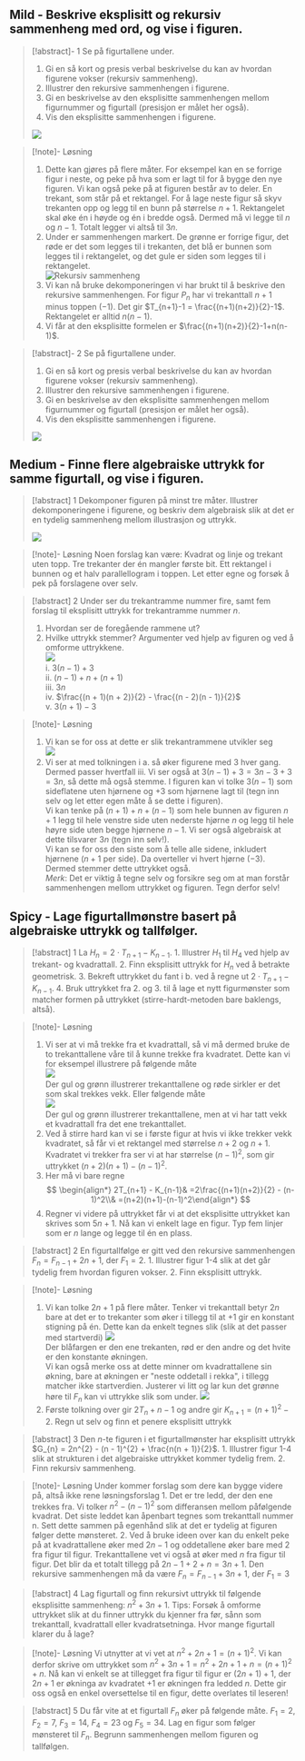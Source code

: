 ## Mild - Beskrive eksplisitt og rekursiv sammenheng med ord, og vise i figuren.

> [!abstract]- 1
>  Se på figurtallene under.
>  
>   1. Gi en så kort og presis verbal beskrivelse du kan av hvordan figurene vokser (rekursiv sammenheng).
>   2. Illustrer den rekursive sammenhengen i figurene.
>   3. Gi en beskrivelse av den eksplisitte sammenhengen mellom figurnummer og figurtall (presisjon er målet her også).
>   4. Vis den eksplisitte sammenhengen i figurene.
>  
>  ![](https://raw.githubusercontent.com/Andremartiny/MA-173/main/img/tallteo/image2.png)

> [!note]- Løsning 
> 1. Dette kan gjøres på flere måter. For eksempel kan en se forrige figur i neste, og peke på hva som er lagt til for å bygge den nye figuren. Vi kan også peke på at figuren består av to deler. En trekant, som står på et rektangel. For å lage neste figur så skyv trekanten opp og legg til en bunn på størrelse $n+1$. Rektangelet skal øke én i høyde og én i bredde også. Dermed må vi legge til $n$ og $n-1$. Totalt legger vi altså til $3n$. 
> 2. Under er sammenhengen markert. De grønne er forrige figur, det røde er det som legges til i trekanten, det blå er bunnen som legges til i rektangelet, og det gule er siden som legges til i rektangelet. <br> ![Rekursiv sammenheng](https://raw.githubusercontent.com/Andremartiny/MA-173/main/img/tallteo/rekursiv.svg) 
> 3. Vi kan nå bruke dekomponeringen vi har brukt til å beskrive den rekursive sammenhengen. For figur $P_n$ har vi trekanttall $n+1$ minus toppen ($-1$). Det gir $T_{n+1}-1 = \frac{(n+1)(n+2)}{2}-1$. Rektangelet er alltid $n(n-1)$. 
> 4. Vi får at den eksplisitte formelen er $\frac{(n+1)(n+2)}{2}-1+n(n-1)$.

> [!abstract]- 2
> Se på figurtallene under.
>  
>   1. Gi en så kort og presis verbal beskrivelse du kan av hvordan figurene vokser (rekursiv sammenheng).
>   2. Illustrer den rekursive sammenhengen i figurene.
>   3. Gi en beskrivelse av den eksplisitte sammenhengen mellom figurnummer og figurtall (presisjon er målet her også).
>   4. Vis den eksplisitte sammenhengen i figurene.
>
> ![](https://raw.githubusercontent.com/Andremartiny/MA-173/main/img/tallteo/image3.png)

## Medium - Finne flere algebraiske uttrykk for samme figurtall, og vise i figuren.

> [!abstract] 1
> Dekomponer figuren på minst tre måter. Illustrer dekomponeringene i figurene, og beskriv dem algebraisk slik at det er en tydelig sammenheng mellom illustrasjon og uttrykk.
> 
> ![](https://raw.githubusercontent.com/Andremartiny/MA-173/main/img/tallteo/image2.png)
> 

> [!note]- Løsning 
>  Noen forslag kan være: Kvadrat og linje og trekant uten topp. Tre trekanter der én mangler første bit. Ett rektangel i bunnen og et halv parallellogram i toppen. Let etter egne og forsøk å pek på forslagene over selv.

> [!abstract] 2
> Under ser du trekantramme nummer fire, samt fem forslag til eksplisitt uttrykk for trekantramme nummer $n$. 
> 1. Hvordan ser de foregående rammene ut? 
> 2. Hvilke uttrykk stemmer? Argumenter ved hjelp av figuren og ved å omforme uttrykkene. <br>![](https://raw.githubusercontent.com/Andremartiny/MA-173/main/img/2023-04-03-20-19-18.png) <br> i. $3(n - 1) + 3$ <br> ii. $(n - 1) + n + (n + 1)$<br> iii. $3n$<br> iv. $\frac{(n + 1)(n + 2)}{2} - \frac{(n - 2)(n - 1)}{2}$ <br> v. $3(n + 1) - 3$

> [!note]- Løsning 
> 1. Vi kan se for oss at dette er slik trekantrammene utvikler seg <br> ![](https://raw.githubusercontent.com/Andremartiny/MA-173/main/img/2023-04-03-20-23-57.png)
> 2. Vi ser at med tolkningen i a. så øker figurene med $3$ hver gang. Dermed passer hvertfall iii. Vi ser også at $3(n-1)+3 = 3n - 3 + 3 = 3n$, så dette må også stemme. I figuren kan vi tolke $3(n-1)$ som sideflatene uten hjørnene og $+3$ som hjørnene lagt til (tegn inn selv og let etter egen måte å se dette i figuren). <br>  Vi kan tenke på $(n+1) + n + (n-1)$ som hele bunnen av figuren $n+1$ legg til hele venstre side uten nederste hjørne $n$ og legg til hele høyre side uten begge hjørnene $n-1$. Vi ser også algebraisk at dette tilsvarer $3n$ (tegn inn selv!). <br>   Vi kan se for oss den siste som å telle alle sidene, inkludert hjørnene ($n+1$ per side). Da overteller vi hvert hjørne ($-3$). Dermed stemmer dette uttrykket også. <br> *Merk*: Det er viktig å tegne selv og forsikre seg om at man forstår sammenhengen mellom uttrykket og figuren. Tegn derfor selv!

## Spicy - Lage figurtallmønstre basert på algebraiske uttrykk og tallfølger.

> [!abstract] 1
> La $H_{n} = 2 \cdot T_{n + 1} - K_{n - 1}$.
>     1. Illustrer $H_{1}$ til $H_{4}$ ved hjelp av trekant- og kvadrattall.
>     2. Finn eksplisitt uttrykk for $H_{n}$ ved å betrakte geometrisk.
>     3. Bekreft uttrykket du fant i b. ved å regne ut $2 \cdot T_{n + 1} - K_{n - 1}$.
>     4. Bruk uttrykket fra 2. og 3. til å lage et nytt figurmønster som matcher formen på uttrykket (stirre-hardt-metoden bare baklengs, altså).

> [!note]- Løsning 
> 1. Vi ser at vi må trekke fra et kvadrattall, så vi må dermed bruke de to trekanttallene våre til å kunne trekke fra kvadratet. Dette kan vi for eksempel illustrere på følgende måte <br>![](https://raw.githubusercontent.com/Andremartiny/MA-173/main/img/2023-04-25-12-58-11.png)<br>Der gul og grønn illustrerer trekanttallene og røde sirkler er det som skal trekkes vekk. Eller følgende måte<br>![](https://raw.githubusercontent.com/Andremartiny/MA-173/main/img/2023-04-25-12-58-27.png)<br>Der gul og grønn illustrerer trekanttallene, men at vi har tatt vekk et kvadrattall fra det ene trekanttallet.
> 2. Ved å stirre hard kan vi se i første figur at hvis vi ikke trekker vekk kvadratet, så får vi et rektangel med størrelse $n+2$ og $n+1$. Kvadratet vi trekker fra ser vi at har størrelse $(n-1)^2$, som gir uttrykket $(n+2)(n+1)-(n-1)^2$.
> 3. Her må vi bare regne 
> $$
> \begin{align*} 2T_{n+1} - K_{n-1}& =2\frac{(n+1)(n+2)}{2} - (n-1)^2\\& =(n+2)(n+1)-(n-1)^2\end{align*}
> $$
> 4. Regner vi videre på uttrykket får vi at det eksplisitte uttrykket kan skrives som $5n+1$. Nå kan vi enkelt lage en figur. Typ fem linjer som er $n$ lange og legge til én en plass.



> [!abstract] 2
>  En figurtallfølge er gitt ved den rekursive sammenhengen $F_{n} = F_{n - 1} + 2n + 1$, der $F_{1} = 2$.
>      1. Illustrer figur 1-4 slik at det går tydelig frem hvordan figuren vokser.
>      2. Finn eksplisitt uttrykk.

> [!note]- Løsning 
> 1. Vi kan tolke $2n+1$ på flere måter. Tenker vi trekanttall betyr $2n$ bare at det er to trekanter som øker i tillegg til at $+1$ gir en konstant stigning på én. Dette kan da enkelt tegnes slik (slik at det passer med startverdi) ![](https://raw.githubusercontent.com/Andremartiny/MA-173/84e852cc6984eff8c35e37d2b31ab0c7afdf17c4/img/tallteo/2npluss1rekursivsomtrekant.drawio.svg) <br> Der blåfargen er den ene trekanten, rød er den andre og det hvite er den konstante økningen. <br> Vi kan også merke oss at dette minner om kvadrattallene sin økning, bare at økningen er "neste oddetall i rekka", i tillegg matcher ikke startverdien. Justerer vi litt og lar kun det grønne høre til $F_n$ kan vi uttrykke slik som under. ![](https://raw.githubusercontent.com/Andremartiny/MA-173/84e852cc6984eff8c35e37d2b31ab0c7afdf17c4/img/tallteo/2npluss1somkvardat.drawio.svg)<br>
> 2. Første tolkning over gir $2T_n + n-1$ og andre gir $K_{n+1}=(n+1)^2-2$. Regn ut selv og finn et penere eksplisitt uttrykk



> [!abstract] 3
>  Den $n$-te figuren i et figurtallmønster har eksplisitt uttrykk $G_{n} = 2n^{2} - (n - 1)^{2} + \frac{n(n + 1)}{2}$.
>      1. Illustrer figur 1-4 slik at strukturen i det algebraiske uttrykket kommer tydelig frem.
>      2. Finn rekursiv sammenheng.

> [!note]- Løsning 
> Under kommer forslag som dere kan bygge videre på, altså ikke rene løsningsforslag
>     1. Det er tre ledd, der den ene trekkes fra. Vi tolker $n^2-(n-1)^2$ som differansen mellom påfølgende kvadrat. Det siste leddet kan åpenbart tegnes som trekanttall nummer n. Sett dette sammen på egenhånd slik at det er tydelig at figuren følger dette mønsteret.
>     2. Ved å bruke ideen over kan du enkelt peke på at kvadrattallene øker med $2n-1$ og oddetallene øker bare med $2$ fra figur til figur. Trekanttallene vet vi også at øker med $n$ fra figur til figur. Det blir da et totalt tillegg på $2n-1+2+n = 3n+1$. Den rekursive sammenhengen må da være $F_n = F_{n-1}+3n+1$, der $F_1 = 3$


> [!abstract] 4
> Lag figurtall og finn rekursivt uttrykk til følgende eksplisitte sammenheng: $n^{2} + 3n + 1$. Tips: Forsøk å omforme uttrykket slik at du finner uttrykk du kjenner fra før, sånn som trekanttall, kvadrattall eller kvadratsetninga. Hvor mange figurtall klarer du å lage?

> [!note]- Løsning 
> Vi utnytter at vi vet at $n^2 + 2n + 1 = (n+1)^2$. Vi kan derfor skrive om uttrykket som $n^2 + 3n + 1 = n^2 + 2n + 1 +n = (n+1)^2+n$. Nå kan vi enkelt se at tillegget fra figur til figur er $(2n+1) + 1$, der $2n+1$ er økninga av kvadratet $+1$ er økningen fra ledded $n$. Dette gir oss også en enkel oversettelse til en figur, dette overlates til leseren!


> [!abstract] 5
> Du får vite at et figurtall $F_n$ øker på følgende måte. $F_1 = 2$, $F_2 = 7$, $F_3 = 14$, $F_4 = 23$ og $F_5 = 34$. Lag en figur som følger mønsteret til $F_n$. Begrunn sammenhengen mellom figuren og tallfølgen.
